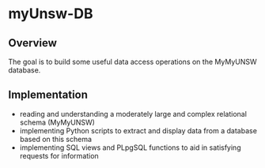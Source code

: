 # myUnsw-DB

## Overview
The goal is to build some useful data access operations on the MyMyUNSW database.

## Implementation 
- reading and understanding a moderately large and complex relational schema (MyMyUNSW)
- implementing Python scripts to extract and display data from a database based on this schema
- implementing SQL views and PLpgSQL functions to aid in satisfying requests for information
